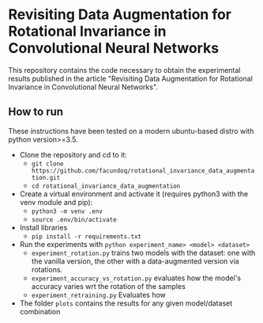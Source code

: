 
# Revisiting Data Augmentation for Rotational Invariance in Convolutional Neural Networks

This repository contains the code necessary to obtain the experimental results published in the article "Revisiting Data Augmentation for Rotational Invariance in Convolutional Neural Networks". 

## How to run

These instructions have been tested on a modern ubuntu-based distro with python version>=3.5.  

* Clone the repository and cd to it:
    * `git clone https://github.com/facundoq/rotational_invariance_data_augmentation.git`
    * `cd rotational_invariance_data_augmentation` 
* Create a virtual environment and activate it (requires python3 with the venv module and pip):
    * `python3 -m venv .env`
    * `source .env/bin/activate`
* Install libraries
    * `pip install -r requirements.txt`
* Run the experiments with `python experiment_name> <model> <dataset>`
    * `experiment_rotation.py` trains two models with the dataset: one with the vanilla version, the other with a data-augmented version via rotations.
    * `experiment_accuracy_vs_rotation.py` evaluates how the model's accuracy varies wrt the rotation of the samples
    * `experiment_retraining.py` Evaluates how
* The folder `plots` contains the results for any given model/dataset combination

